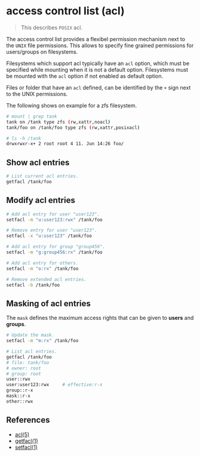 # access control list (acl)

> This describes `POSIX` acl.

The access control list provides a flexibel permission mechanism next to the
`UNIX` file permissions. This allows to specify fine grained permissions for
users/groups on filesystems.

Filesystems which support acl typically have an `acl` option, which must be
specified while mounting when it is not a default option.
Filesystems must be mounted with the `acl` option if not enabled as default
option.

Files or folder that have an `acl` defined, can be identified by the `+` sign
next to the UNIX permissions.

The following shows on example for a zfs filesystem.
```bash
# mount | grep tank
tank on /tank type zfs (rw,xattr,noacl)
tank/foo on /tank/foo type zfs (rw,xattr,posixacl)

# ls -h /tank
drwxrwxr-x+ 2 root root 4 11. Jun 14:26 foo/
```

## Show acl entries
```bash
# List current acl entries.
getfacl /tank/foo
```

## Modify acl entries
```bash
# Add acl entry for user "user123".
setfacl -m "u:user123:rwx" /tank/foo

# Remove entry for user "user123".
setfacl -x "u:user123" /tank/foo

# Add acl entry for group "group456".
setfacl -m "g:group456:rx" /tank/foo

# Add acl entry for others.
setfacl -m "o:rx" /tank/foo

# Remove extended acl entries.
setfacl -b /tank/foo
```

## Masking of acl entries
The `mask` defines the maximum access rights that can be given to **users** and
**groups**.

```bash
# Update the mask.
setfacl -m "m:rx" /tank/foo

# List acl entries.
getfacl /tank/foo
# file: tank/foo
# owner: root
# group: root
user::rwx
user:user123:rwx     # effective:r-x
group::r-x
mask::r-x
other::rwx
```

## References
- [acl(5)][man-acl]
- [getfacl(1)][man-getfacl]
- [setfacl(1)][man-setfacl]

[man-acl]: https://www.man7.org/linux/man-pages/man5/acl.5.html
[man-getfacl]: https://www.man7.org/linux/man-pages/man1/getfacl.1.html
[man-setfacl]: https://www.man7.org/linux/man-pages/man1/setfacl.1.html
